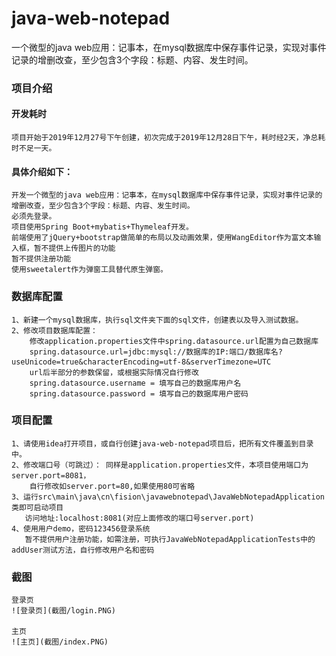 # java-web-notepad
一个微型的java web应用：记事本，在mysql数据库中保存事件记录，实现对事件记录的增删改查，至少包含3个字段：标题、内容、发生时间。


### 项目介绍

#### 开发耗时
    项目开始于2019年12月27号下午创建，初次完成于2019年12月28日下午，耗时经2天，净总耗时不足一天。

#### 具体介绍如下：
    开发一个微型的java web应用：记事本，在mysql数据库中保存事件记录，实现对事件记录的增删改查，至少包含3个字段：标题、内容、发生时间。
    必须先登录。
    项目使用Spring Boot+mybatis+Thymeleaf开发。
    前端使用了jQuery+bootstrap做简单的布局以及动画效果，使用WangEditor作为富文本输入框，暂不提供上传图片的功能
    暂不提供注册功能
    使用sweetalert作为弹窗工具替代原生弹窗。

### 数据库配置
    1、新建一个mysql数据库，执行sql文件夹下面的sql文件，创建表以及导入测试数据。
    2、修改项目数据库配置：
        修改application.properties文件中spring.datasource.url配置为自己数据库
        spring.datasource.url=jdbc:mysql://数据库的IP:端口/数据库名?useUnicode=true&characterEncoding=utf-8&serverTimezone=UTC
        url后半部分的参数保留，或根据实际情况自行修改
        spring.datasource.username = 填写自己的数据库用户名
        spring.datasource.password = 填写自己的数据库用户密码
### 项目配置
    1、请使用idea打开项目，或自行创建java-web-notepad项目后，把所有文件覆盖到目录中。
    2、修改端口号（可跳过）： 同样是application.properties文件，本项目使用端口为server.port=8081，
        自行修改如server.port=80,如果使用80可省略
    3、运行src\main\java\cn\fision\javawebnotepad\JavaWebNotepadApplication类即可启动项目
       访问地址:localhost:8081(对应上面修改的端口号server.port)
    4、使用用户demo，密码123456登录系统
       暂不提供用户注册功能，如需注册，可执行JavaWebNotepadApplicationTests中的addUser测试方法，自行修改用户名和密码

### 截图
    登录页
    ![登录页](截图/login.PNG)

    主页
    ![主页](截图/index.PNG)
